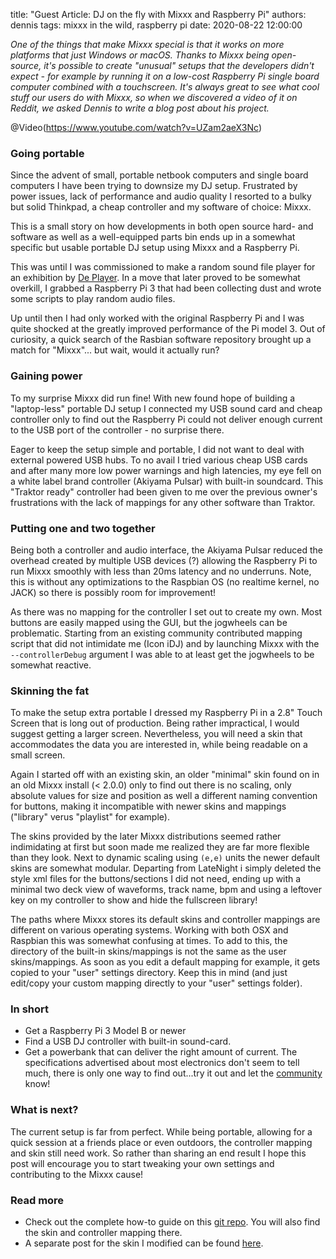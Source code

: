 title: "Guest Article: DJ on the fly with Mixxx and Raspberry Pi"
authors: dennis
tags: mixxx in the wild, raspberry pi
date: 2020-08-22 12:00:00

*One of the things that make Mixxx special is that it works on more platforms that just Windows or macOS.*
*Thanks to Mixxx being open-source, it's possible to create "unusual" setups that the developers didn't expect - for example by running it on a low-cost Raspberry Pi single board computer combined with a touchscreen.*
*It's always great to see what cool stuff our users do with Mixxx, so when we discovered a video of it on Reddit, we asked Dennis to write a blog post about his project.*

@Video(https://www.youtube.com/watch?v=UZam2aeX3Nc)

### Going portable

Since the advent of small, portable netbook computers and single board computers I have been trying to downsize my DJ setup.
Frustrated by power issues, lack of performance and audio quality I resorted to a bulky but solid Thinkpad, a cheap controller and my software of choice: Mixxx.

This is a small story on how developments in both open source hard- and software as well as a well-equipped parts bin ends up in a somewhat specific but usable portable DJ setup using Mixxx and a Raspberry Pi.

This was until I was commissioned to make a random sound file player for an exhibition by [De Player](https://www.deplayer.nl/).
In a move that later proved to be somewhat overkill, I grabbed a Raspberry Pi 3 that had been collecting dust and wrote some scripts to play random audio files.

Up until then I had only worked with the original Raspberry Pi and I was quite shocked at the greatly improved performance of the Pi model 3.
Out of curiosity, a quick search of the Rasbian software repository brought up a match for "Mixxx"... but wait, would it actually run?

### Gaining power

To my surprise Mixxx did run fine!
With new found hope of building a "laptop-less" portable DJ setup I connected my USB sound card and cheap controller only to find out the Raspberry Pi could not deliver enough current to the USB port of the controller - no surprise there.

Eager to keep the setup simple and portable, I did not want to deal with external powered USB hubs.
To no avail I tried various cheap USB cards and after many more low power warnings and high latencies, my eye fell on a white label brand controller (Akiyama Pulsar) with built-in soundcard.
This "Traktor ready" controller had been given to me over the previous owner's frustrations with the lack of mappings for any other software than Traktor.

### Putting one and two together

Being both a controller and audio interface, the Akiyama Pulsar reduced the overhead created by multiple USB devices (?) allowing the Raspberry Pi to run Mixxx smoothly with less than 20ms latency and no underruns.
Note, this is without any optimizations to the Raspbian OS (no realtime kernel, no JACK) so there is possibly room for improvement!

As there was no mapping for the controller I set out to create my own.
Most buttons are easily mapped using the GUI, but the jogwheels can be problematic.
Starting from an existing community contributed mapping script that did not intimidate me (Icon iDJ) and by launching Mixxx with the `--controllerDebug` argument I was able to at least get the jogwheels to be somewhat reactive.

### Skinning the fat

To make the setup extra portable I dressed my Raspberry Pi in a 2.8" Touch Screen that is long out of production.
Being rather impractical, I would suggest getting a larger screen.
Nevertheless, you will need a skin that accommodates the data you are interested in, while being readable on a small screen.

Again I started off with an existing skin, an older "minimal" skin found on in an old Mixxx install (< 2.0.0) only to find out there is no scaling, only absolute values for size and position as well a different naming convention for buttons, making it incompatible with newer skins and mappings ("library" verus "playlist" for example).

The skins provided by the later Mixxx distributions seemed rather indimidating at first but soon made me realized they are far more flexible than they look.
Next to dynamic scaling using `(e,e)` units the newer default skins are somewhat modular.
Departing from LateNight i simply deleted the style xml files for the buttons/sections I did not need, ending up with a minimal two deck view of waveforms, track name, bpm and using a leftover key on my controller to show and hide the fullscreen library!

The paths where Mixxx stores its default skins and controller mappings are different on various operating systems.
Working with both OSX and Raspbian this was somewhat confusing at times.
To add to this, the directory of the built-in skins/mappings is not the same as the user skins/mappings.
As soon as you edit a default mapping for example, it gets copied to your "user" settings directory.
Keep this in mind (and just edit/copy your custom mapping directly to your "user" settings folder).

### In short

* Get a Raspberry Pi 3 Model B or newer
* Find a USB DJ controller with built-in sound-card.
* Get a powerbank that can deliver the right amount of current.
  The specifications advertised about most electronics don't seem to tell much, there is only one way to find out...try it out and let the [community](https://mixxx.zulipchat.com/) know!

### What is next?

The current setup is far from perfect. While being portable, allowing for a quick session at a friends place or even outdoors, the controller mapping and skin still need work.
So rather than sharing an end result I hope this post will encourage you to start tweaking your own settings and contributing to the Mixxx cause!

### Read more

* Check out the complete how-to guide on this [git repo](https://github.com/dennisdebel/pi_dj). You will also find the skin and controller mapping there.
* A separate post for the skin I modified can be found [here](https://mixxx.discourse.group/t/skin-for-small-screens-wip/19607/5).

